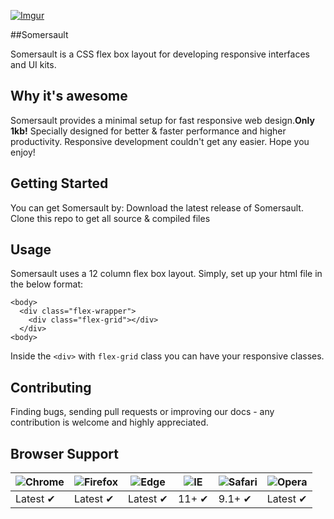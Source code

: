 [![Imgur](https://i.imgur.com/saudmfM.png)](http://getuikit.com/)

##Somersault

Somersault is a CSS flex box layout for developing responsive interfaces and UI kits.

## Why it's awesome

Somersault provides a minimal setup for fast responsive web design.**Only 1kb!** Specially designed for better & faster performance and higher productivity. Responsive development couldn't get any easier. Hope you enjoy!

## Getting Started

You can get Somersault by:
Download the latest release of Somersault.
Clone this repo to get all source & compiled files

## Usage
Somersault uses a 12 column flex box layout. Simply, set up your html file in the below format:
```
<body>
  <div class="flex-wrapper">
    <div class="flex-grid"></div>
  </div>
<body>
```

Inside the `<div>` with `flex-grid` class you can have your responsive classes.

## Contributing

Finding bugs, sending pull requests or improving our docs - any contribution is welcome and highly appreciated.


## Browser Support

![Chrome](https://raw.github.com/alrra/browser-logos/master/src/chrome/chrome_48x48.png) | ![Firefox](https://raw.github.com/alrra/browser-logos/master/src/firefox/firefox_48x48.png) | ![Edge](https://raw.github.com/alrra/browser-logos/master/src/edge/edge_48x48.png) | ![IE](https://raw.github.com/alrra/browser-logos/master/src/archive/internet-explorer_9-11/internet-explorer_9-11_48x48.png) | ![Safari](https://raw.github.com/alrra/browser-logos/master/src/safari/safari_48x48.png) | ![Opera](https://raw.github.com/alrra/browser-logos/master/src/opera/opera_48x48.png)
--- | --- | --- | --- | --- | --- |
Latest ✔ | Latest ✔ | Latest ✔ | 11+ ✔ | 9.1+ ✔ | Latest ✔ |
